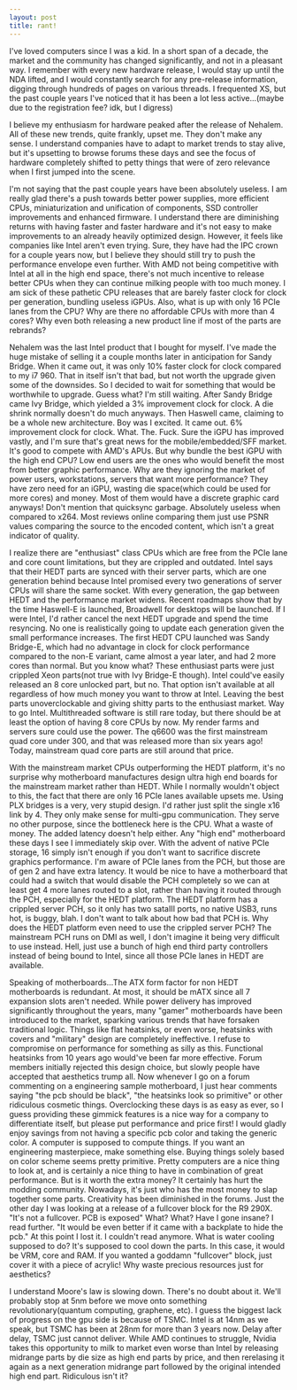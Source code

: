 ```yaml
---
layout: post
title: rant!
---
```


I've loved computers since I was a kid. In a short span of a decade, the market and the community has changed significantly, and not in a pleasant way. I remember with every new hardware release, I would stay up until the NDA lifted, and I would constantly search for any pre-release information, digging through hundreds of pages on various threads. I frequented XS, but the past couple years I've noticed that it has been a lot less active...(maybe due to the registration fee? idk, but I digress)  

I believe my enthusiasm for hardware peaked after the release of Nehalem. All of these new trends, quite frankly, upset me. They don't make any sense. I understand companies have to adapt to market trends to stay alive, but it's upsetting to browse forums these days and see the focus of hardware completely shifted to petty things that were of zero relevance when I first jumped into the scene.  

I'm not saying that the past couple years have been absolutely useless. I am really glad there's a push towards better power supplies, more efficient CPUs, miniaturization and unification of components, SSD controller improvements and enhanced firmware. I understand there are diminishing returns with having faster and faster hardware and it's not easy to make improvements to an already heavily optimized design. However, it feels like companies like Intel aren't even trying. Sure, they have had the IPC crown for a couple years now, but I believe they should still try to push the performance envelope even further. With AMD not being competitive with Intel at all in the high end space, there's not much incentive to release better CPUs when they can continue milking people with too much money. I am sick of these pathetic CPU releases that are barely faster clock for clock per generation, bundling useless iGPUs. Also, what is up with only 16 PCIe lanes from the CPU? Why are there no affordable CPUs with more than 4 cores? Why even both releasing a new product line if most of the parts are rebrands?  

Nehalem was the last Intel product that I bought for myself. I've made the huge mistake of selling it a couple months later in anticipation for Sandy Bridge. When it came out, it was only 10% faster clock for clock compared to my i7 960. That in itself isn't that bad, but not worth the upgrade given some of the downsides. So I decided to wait for something that would be worthwhile to upgrade. Guess what? I'm still waiting. After Sandy Bridge came Ivy Bridge, which yielded a 3% improvement clock for clock. A die shrink normally doesn't do much anyways. Then Haswell came, claiming to be a whole new architecture. Boy was I excited. It came out. 6% improvement clock for clock. What. The. Fuck. Sure the iGPU has improved vastly, and I'm sure that's great news for the mobile/embedded/SFF market. It's good to compete with AMD's APUs. But why bundle the best iGPU with the high end CPU? Low end users are the ones who would benefit the most from better graphic performance. Why are they ignoring the market of power users, workstations, servers that want more performance? They have zero need for an iGPU, wasting die space(which could be used for more cores) and money. Most of them would have a discrete graphic card anyways! Don't mention that quicksync garbage. Absolutely useless when compared to x264. Most reviews online comparing them just use PSNR values comparing the source to the encoded content, which isn't a great indicator of quality.  

I realize there are "enthusiast" class CPUs which are free from the PCIe lane and core count limitations, but they are crippled and outdated. Intel says that their HEDT parts are synced with their server parts, which are one generation behind because Intel promised every two generations of server CPUs will share the same socket. With every generation, the gap between HEDT and the performance market widens. Recent roadmaps show that by the time Haswell-E is launched, Broadwell for desktops will be launched. If I were Intel, I'd rather cancel the next HEDT upgrade and spend the time resyncing. No one is realistically going to update each generation given the small performance increases. The first HEDT CPU launched was Sandy Bridge-E, which had no advantage in clock for clock performance compared to the non-E variant, came almost a year later, and had 2 more cores than normal. But you know what? These enthusiast parts were just crippled Xeon parts(not true with Ivy Bridge-E though). Intel could've easily released an 8 core unlocked part, but no. That option isn't available at all regardless of how much money you want to throw at Intel. Leaving the best parts unoverclockable and giving shitty parts to the enthusiast market. Way to go Intel.  Multithreaded software is still rare today, but there should be at least the option of having 8 core CPUs by now. My render farms and servers sure could use the power. The q6600 was the first mainstream quad core under 300, and that was released more than six years ago! Today, mainstream quad core parts are still around that price.  

With the mainstream market CPUs outperforming the HEDT platform, it's no surprise why motherboard manufactures design ultra high end boards for the mainstream market rather than HEDT. While I normally wouldn't object to this, the fact that there are only 16 PCIe lanes available upsets me. Using PLX bridges is a very, very stupid design. I'd rather just split the single x16 link by 4. They only make sense for multi-gpu communication. They serve no other purpose, since the bottleneck here is the CPU. What a waste of money. The added latency doesn't help either. Any "high end" motherboard these days I see I immediately skip over. With the advent of native PCIe storage, 16 simply isn't enough if you don't want to sacrifice discrete graphics performance. I'm aware of PCIe lanes from the PCH, but those are of gen 2 and have extra latency. It would be nice to have a motherboard that could had a switch that would disable the PCH completely so we can at least get 4 more lanes routed to a slot, rather than having it routed through the PCH, especially for the HEDT platform. The HEDT platform has a crippled server PCH, so it only has two sataIII ports, no native USB3, runs hot, is buggy, blah. I don't want to talk about how bad that PCH is. Why does the HEDT platform even need to use the crippled server PCH? The mainstream PCH runs on DMI as well, I don't imagine it being very difficult to use instead. Hell, just use a bunch of high end third party controllers instead of being bound to Intel, since all those PCIe lanes in HEDT are available.  

Speaking of motherboards...The ATX form factor for non HEDT motherboards is redundant. At most, it should be mATX since all 7 expansion slots aren't needed. While power delivery has improved significantly throughout the years, many "gamer" motherboards have been introduced to the market, sparking various trends that have forsaken traditional logic. Things like flat heatsinks, or even worse, heatsinks with covers and "military" design are completely ineffective. I refuse to compromise on performance for something as silly as this. Functional heatsinks from 10 years ago would've been far more effective. Forum members initially rejected this design choice, but slowly people have accepted that aesthetics trump all. Now whenever I go on a forum commenting on a engineering sample motherboard, I just hear comments saying "the pcb should be black", "the heatsinks look so primitive" or other ridiculous cosmetic things. Overclocking these days is as easy as ever, so I guess providing these gimmick features is a nice way for a company to differentiate itself, but please put performance and price first! I would gladly enjoy savings from not having a specific pcb color and taking the generic color. A computer is supposed to compute things. If you want an engineering masterpiece, make something else. Buying things solely based on color scheme seems pretty primitive. Pretty computers are a nice thing to look at, and is certainly a nice thing to have in combination of great performance. But is it worth the extra money? It certainly has hurt the modding community. Nowadays, it's just who has the most money to slap together some parts. Creativity has been diminished in the forums. Just the other day I was looking at a release of a fullcover block for the R9 290X. "It's not a fullcover. PCB is exposed" What? What? Have I gone insane? I read further. "It would be even better if it came with a backplate to hide the pcb." At this point I lost it. I couldn't read anymore. What is water cooling supposed to do? It's supposed to cool down the parts. In this case, it would be VRM, core and RAM. If you wanted a goddamn "fullcover" block, just cover it with a piece of acrylic! Why waste precious resources just for aesthetics? 

I understand Moore's law is slowing down. There's no doubt about it. We'll probably stop at 5nm before we move onto something revolutionary(quantum computing, graphene, etc). I guess the biggest lack of progress on the gpu side is because of TSMC. Intel is at 14nm as we speak, but TSMC has been at 28nm for more than 3 years now. Delay after delay, TSMC just cannot deliver. While AMD continues to struggle, Nvidia takes this opportunity to milk to market even worse than Intel by releasing midrange parts by die size as high end parts by price, and then rerelasing it again as a next generation midrange part followed by the original intended high end part. Ridiculous isn't it?
